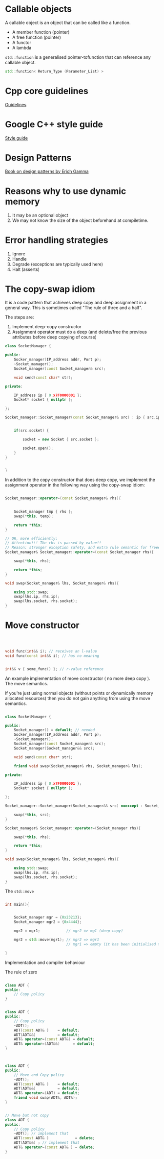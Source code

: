 

# Callable objects

A callable object is an object that can be called like a function.

* A member function (pointer)
* A free function (pointer)
* A functor
* A lambda


`std::function` is a generalised pointer-tofunction that can reference any callable object.


```cpp
std::function< Return_Type (Parameter_List) >
```


# Cpp core guidelines

[Guidelines](https://github.com/isocpp/CppCoreGuidelines/blob/master/CppCoreGuidelines.md)


# Google C++ style guide

[Style guide](https://google.github.io/styleguide/cppguide.html)


# Design Patterns


[Book on design patterns by Erich Gamma](https://www.amazon.co.uk/Design-patterns-elements-reusable-object-oriented/dp/0201633612)


# Reasons why to use dynamic memory

1. It may be an optional object
2. We may not know the size of the object beforehand at compiletime.


# Error handling strategies

1. Ignore
2. Handle
3. Degrade (exceptions are typically used here)
4. Halt (asserts)


# The copy-swap idiom

It is a code pattern that achieves deep copy and deep assignment in a general way. This is sometimes called "The rule of three and a half".


The steps are:

1. Implement deep-copy constructor
2. Assignment operator must do a deep (and delete/free the previous attributes before deep copying of course)


```cpp
class SocketManager {

public:
    Socker_manager(IP_address addr, Port p);
    ~Socket_manager();
    Socket_manager(const Socket_manager& src);

    void send(const char* str);

private:

    IP_address ip { 0.x7F0000001 };
    Socket* socket { nullptr };

};

Socket_manager::Socket_manager(const Socket_manager& src) : ip { src.ip }, socket { nullptr } {


    if(src.socket) {

        socket = new Socket { src.socket };

        socket.open();
    }
} 


}

```

In addition to the copy constructor that does deep copy, we implement the assignment operator in the following way using the copy-swap idiom:


```cpp

Socket_manager::operator=(const Socket_manager& rhs){

    
    Socket_manager tmp { rhs };
    swap(*this, temp);

    return *this;
}

// OR, more efficiently:
// Attention!!! The rhs is passed by value!!
// Reason: stronger exception safety, and extra rule semantic for freee
Socket_manager& Socket_manager::operator=(const Socket_manager rhs){

    swap(*this, rhs);

    return *this;
}

void swap(Socket_manager& lhs, Socket_manager& rhs){

    using std::swap;
    swap(lhs.ip, rhs.ip);
    swap(lhs.socket, rhs.socket);
}

```



# Move constructor


```cpp



void func(int&& i); // receives an l-value
void func(const int&& i); // has no meaning


int&& v { some_func() }; // r-value reference

```

An example implementation of move constructor ( no more deep copy ). The move semantics.

If you're just using normal objects (without points or dynamically memory allocated resources) then you do not gain anything from using the move semantics.

```cpp

class SocketManager {

public:
    Socket_manager() = default; // needed
    Socker_manager(IP_address addr, Port p);
    ~Socket_manager();
    Socket_manager(const Socket_manager& src);
    Socket_manager(Socket_manager&& src);

    void send(const char* str);

    friend void swap(Socket_manager& rhs, Socket_manager& lhs);

private:

    IP_address ip { 0.x7F0000001 };
    Socket* socket { nullptr };

};

Socket_manager::Socket_manager(Socket_manager&& src) noexcept : Socket_manager { } {

    swap(*this, src);
} 

Socket_manager& Socket_manager::operator=(Socket_manager rhs){

    swap(*this, rhs);

    return *this;
}

void swap(Socket_manager& lhs, Socket_manager& rhs){

    using std::swap;
    swap(lhs.ip, rhs.ip);
    swap(lhs.socket, rhs.socket);
}


```

The `std::move`


```cpp

int main(){


    Socket_manager mgr = {0x23213};
    Socket_manager mgr2 = {0x4444};

    mgr2 = mgr1;            // mgr2 => mg1 (deep copy)

    mgr2 = std::move(mgr1); // mgr2 => mgr1
                            // mgr1 => empty (it has been initialised to an empty/default state - see move constructor)

}

```


Implementation and compiler behaviour

The rule of zero
```cpp

class ADT {
public:
    // Copy policy
}


class ADT {
public:
    // Copy policy
    ~ADT();
    ADT(const ADT& )    = default;
    ADT(ADT&&)          = default;
    ADT& operator=(const ADT&) = default;
    ADT& operator=(ADT&&)      = default;
}



class ADT {
public:
    // Move and Copy policy
    ~ADT();
    ADT(const ADT& )    = default;
    ADT(ADT&&)          = default;
    ADT& operator=(ADT) = default;
    friend void swap(ADT&, ADT&);
}


// Move but not copy
class ADT {
public:
    // Copy policy
    ~ADT(); // implement that
    ADT(const ADT& )            = delete;
    ADT(ADT&&) ; // implement that
    ADT& operator=(const ADT& ) = delete;
}
```